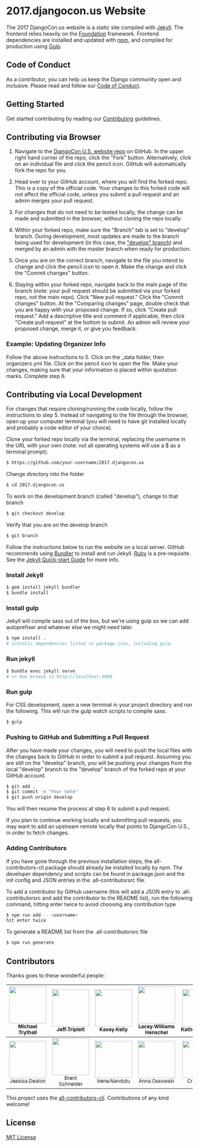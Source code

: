 # 2017.djangocon.us Website

The 2017 DjangoCon.us website is a static site compiled with [Jekyll](https://jekyllrb.com/docs/home/). The frontend relies heavily on the [Foundation](http://foundation.zurb.com/sites/docs/) framework. Frontend dependencies are installed and updated with [npm](https://www.npmjs.com/), and complied for production using [Gulp](http://gulpjs.com/).

## Code of Conduct

As a contributor, you can help us keep the Django community open and inclusive.
Please read and follow our [Code of Conduct](https://www.djangoproject.com/conduct/).

## Getting Started

Get started contributing by reading our [Contributing](CONTRIBUTING.md) guidelines. 

## Contributing via Browser

1. Navigate to the [DjangoCon U.S. website repo](https://github.com/djangocon/2017.djangocon.us) on GitHub. In the upper right hand corner of the repo, click the "Fork" button. Alternatively, click on an individual file and click the pencil icon. GitHub will automatically fork the repo for you. 

2. Head over to your GitHub account, where you will find the forked repo. This is a copy of the official code. Your changes to this forked code will not affect the official code, unless you submit a pull request and an admin merges your pull request. 

3. For changes that do not need to be tested locally, the change can be made and submitted in the browser, without cloning the repo locally. 

4. Within your forked repo, make sure the "Branch" tab is set to "develop" branch. During development, most updates are made to the branch being used for development (in this case, the ["develop" branch](https://github.com/djangocon/2017.djangocon.us/tree/develop)) and merged by an admin with the master branch when ready for production. 

5. Once you are on the correct branch, navigate to the file you intend to change and click the pencil icon to open it. Make the change and click the "Commit changes" button. 

6. Staying within your forked repo, navigate back to the main page of the branch (note: your pull request should be submitted via your forked repo, not the main repo). Click "New pull request." Click the "Commit changes" button. At the "Comparing changes" page, double check that you are happy with your proposed change. If so, click "Create pull request." Add a descriptive title and comment if applicable, then click "Create pull request" at the bottom to submit. An admin will review your proposed change, merge it, or give you feedback. 

### Example: Updating Organizer Info

Follow the above instructions to 5. Click on the _data folder, then organizers.yml file. Click on the pencil icon to open the file. Make your changes, making sure that your information is placed within quotation marks. Complete step 6. 

## Contributing via Local Development

For changes that require cloning/running the code locally, follow the instructions to step 5. Instead of navigating to the file through the browser, open up your computer terminal (you will need to have git installed locally and probably a code editor of your choice). 

Clone your forked repo locally via the terminal, replacing the username in the URL with your own (note: not all operating systems will use a $ as a terminal prompt). 

```bash
$ https://github.com/your-username/2017.djangocon.us
```

Change directory into the folder

```bash
$ cd 2017.djangocon.us
```

To work on the development branch (called "develop"), change to that branch

```bash
$ git checkout develop
```

Verify that you are on the develop branch   

```bash
$ git branch
```

Follow the instructions below to run the website on a local server. GitHub recommends using [Bundler](http://bundler.io/) to install and run Jekyll. [Ruby](https://www.ruby-lang.org) is a pre-requisite. See the [Jekyll Quick-start Guide](https://jekyllrb.com/docs/quickstart/) for more info. 

### Install Jekyll
```bash
$ gem install jekyll bundler
$ bundle install
```

### Install gulp

Jekyll will compile sass out of the box, but we're using gulp so we can add autoprefixer
and whatever else we might need later.

```bash
$ npm install .
# installs dependencies listed in package.json, including gulp.
```

### Run jekyll
```bash
$ bundle exec jekyll serve
# => Now browse to http://localhost:4000
```

### Run gulp

For CSS development, open a new terminal in your project directory and run
the following. This will run the gulp watch scripts to compile sass.

```bash
$ gulp
```

### Pushing to GitHub and Submitting a Pull Request

After you have made your changes, you will need to push the local files with the changes back to GitHub in order to submit a pull request. Assuming you are still on the "develop" branch, you will be pushing your changes from the local "develop" branch to the "develop" branch of the forked repo at your GitHub account. 

```bash
$ git add .
$ git commit -m "Your note" 
$ git push origin develop
```

You will then resume the process at step 6 to submit a pull request. 

If you plan to continue working locally and submitting pull requests, you may want to add an upstream remote locally that points to DjangoCon U.S., in order to fetch changes. 

### Adding Contributors

If you have gone through the previous installation steps, the all-contributors-cli package should already be installed locally by npm. The developer dependency and scripts can be found in package.json and the init config and JSON entries in the .all-contributorsrc file.

To add a contributor by GitHub username (this will add a JSON entry to .all-contributorsrc and add the contributor to the README list), run the following command, hitting enter twice to avoid choosing any contribution type

```bash
$ npm run add -- <username>
hit enter twice
```

To generate a README list from the .all-contributorsrc file

```bash
$ npm run generate
```

## Contributors

Thanks goes to these wonderful people:

<!-- ALL-CONTRIBUTORS-LIST:START - Do not remove or modify this section -->
| [<img src="https://avatars2.githubusercontent.com/u/84750?v=3" width="100px;"/><br /><sub>Michael Trythall</sub>](http://mtrythall.com)<br /> | [<img src="https://avatars2.githubusercontent.com/u/50527?v=3" width="100px;"/><br /><sub>Jeff Triplett</sub>](http://jefftriplett.com/)<br /> | [<img src="https://avatars3.githubusercontent.com/u/202590?v=3" width="100px;"/><br /><sub>Kasey Kelly</sub>](http://KellyCreativeTech.com)<br /> | [<img src="https://avatars2.githubusercontent.com/u/2286304?v=3" width="100px;"/><br /><sub>Lacey Williams Henschel</sub>](http://laceyhenschel.com)<br /> | [<img src="https://avatars3.githubusercontent.com/u/4193054?v=3" width="100px;"/><br /><sub>KatherineMichel</sub>](https://github.com/KatherineMichel)<br /> | [<img src="https://avatars3.githubusercontent.com/u/68164?v=3" width="100px;"/><br /><sub>Timothy Allen</sub>](http://www.PeregrineSalon.com)<br /> | [<img src="https://avatars1.githubusercontent.com/u/13985355?v=3" width="100px;"/><br /><sub>rebkin05</sub>](https://github.com/rebkin05)<br /> |
| :---: | :---: | :---: | :---: | :---: | :---: | :---: |
| [<img src="https://avatars0.githubusercontent.com/u/3345131?v=3" width="100px;"/><br /><sub>Jessica Deaton</sub>](https://github.com/deatonjm)<br /> | [<img src="https://avatars1.githubusercontent.com/u/744669?v=3" width="100px;"/><br /><sub>Brent Schneider</sub>](http://twitter.com/webmedic)<br /> | [<img src="https://avatars1.githubusercontent.com/u/7518308?v=3" width="100px;"/><br /><sub>Irene Nandutu</sub>](https://github.com/Nandutu)<br /> | [<img src="https://avatars2.githubusercontent.com/u/8700795?v=3" width="100px;"/><br /><sub>Anna Ossowski</sub>](http:/anna-oz.tumblr.com)<br /> | [<img src="https://avatars2.githubusercontent.com/u/1503648?v=3" width="100px;"/><br /><sub>Craig Bruce</sub>](http://about.me/craigbruce)<br /> | [<img src="https://avatars2.githubusercontent.com/u/20408533?v=3" width="100px;"/><br /><sub>daheats</sub>](https://github.com/daheats)<br /> | [<img src="https://avatars0.githubusercontent.com/u/12751372?v=3" width="100px;"/><br /><sub>Jessi Hall</sub>](https://github.com/jessiofhall)<br /> |
<!-- ALL-CONTRIBUTORS-LIST:END -->

This project uses the [all-contributors-cli](https://www.npmjs.com/package/all-contributors-cli). Contributions of any kind welcome!

## License

[MIT License](LICENSE)
